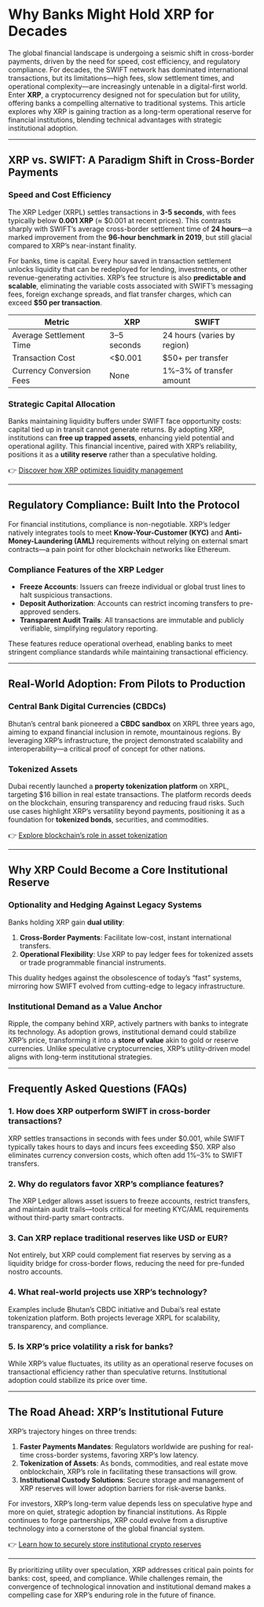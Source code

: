# Why Banks Might Hold XRP for Decades  

The global financial landscape is undergoing a seismic shift in cross-border payments, driven by the need for speed, cost efficiency, and regulatory compliance. For decades, the SWIFT network has dominated international transactions, but its limitations—high fees, slow settlement times, and operational complexity—are increasingly untenable in a digital-first world. Enter **XRP**, a cryptocurrency designed not for speculation but for utility, offering banks a compelling alternative to traditional systems. This article explores why XRP is gaining traction as a long-term operational reserve for financial institutions, blending technical advantages with strategic institutional adoption.  

---

## XRP vs. SWIFT: A Paradigm Shift in Cross-Border Payments  

### Speed and Cost Efficiency  

The XRP Ledger (XRPL) settles transactions in **3-5 seconds**, with fees typically below **0.001 XRP** (≈ $0.001 at recent prices). This contrasts sharply with SWIFT’s average cross-border settlement time of **24 hours**—a marked improvement from the **96-hour benchmark in 2019**, but still glacial compared to XRP’s near-instant finality.  

For banks, time is capital. Every hour saved in transaction settlement unlocks liquidity that can be redeployed for lending, investments, or other revenue-generating activities. XRP’s fee structure is also **predictable and scalable**, eliminating the variable costs associated with SWIFT’s messaging fees, foreign exchange spreads, and flat transfer charges, which can exceed **$50 per transaction**.  

| **Metric**               | **XRP**                     | **SWIFT**                  |  
|--------------------------|-----------------------------|----------------------------|  
| Average Settlement Time  | 3–5 seconds                 | 24 hours (varies by region)|  
| Transaction Cost         | <$0.001                     | $50+ per transfer          |  
| Currency Conversion Fees | None                        | 1%–3% of transfer amount   |  

### Strategic Capital Allocation  

Banks maintaining liquidity buffers under SWIFT face opportunity costs: capital tied up in transit cannot generate returns. By adopting XRP, institutions can **free up trapped assets**, enhancing yield potential and operational agility. This financial incentive, paired with XRP’s reliability, positions it as a **utility reserve** rather than a speculative holding.  

👉 [Discover how XRP optimizes liquidity management](https://bit.ly/okx-bonus)  

---

## Regulatory Compliance: Built Into the Protocol  

For financial institutions, compliance is non-negotiable. XRP’s ledger natively integrates tools to meet **Know-Your-Customer (KYC)** and **Anti-Money-Laundering (AML)** requirements without relying on external smart contracts—a pain point for other blockchain networks like Ethereum.  

### Compliance Features of the XRP Ledger  
- **Freeze Accounts**: Issuers can freeze individual or global trust lines to halt suspicious transactions.  
- **Deposit Authorization**: Accounts can restrict incoming transfers to pre-approved senders.  
- **Transparent Audit Trails**: All transactions are immutable and publicly verifiable, simplifying regulatory reporting.  

These features reduce operational overhead, enabling banks to meet stringent compliance standards while maintaining transactional efficiency.  

---

## Real-World Adoption: From Pilots to Production  

### Central Bank Digital Currencies (CBDCs)  

Bhutan’s central bank pioneered a **CBDC sandbox** on XRPL three years ago, aiming to expand financial inclusion in remote, mountainous regions. By leveraging XRP’s infrastructure, the project demonstrated scalability and interoperability—a critical proof of concept for other nations.  

### Tokenized Assets  

Dubai recently launched a **property tokenization platform** on XRPL, targeting $16 billion in real estate transactions. The platform records deeds on the blockchain, ensuring transparency and reducing fraud risks. Such use cases highlight XRP’s versatility beyond payments, positioning it as a foundation for **tokenized bonds**, securities, and commodities.  

👉 [Explore blockchain’s role in asset tokenization](https://bit.ly/okx-bonus)  

---

## Why XRP Could Become a Core Institutional Reserve  

### Optionality and Hedging Against Legacy Systems  

Banks holding XRP gain **dual utility**:  
1. **Cross-Border Payments**: Facilitate low-cost, instant international transfers.  
2. **Operational Flexibility**: Use XRP to pay ledger fees for tokenized assets or trade programmable financial instruments.  

This duality hedges against the obsolescence of today’s “fast” systems, mirroring how SWIFT evolved from cutting-edge to legacy infrastructure.  

### Institutional Demand as a Value Anchor  

Ripple, the company behind XRP, actively partners with banks to integrate its technology. As adoption grows, institutional demand could stabilize XRP’s price, transforming it into a **store of value** akin to gold or reserve currencies. Unlike speculative cryptocurrencies, XRP’s utility-driven model aligns with long-term institutional strategies.  

---

## Frequently Asked Questions (FAQs)  

### 1. **How does XRP outperform SWIFT in cross-border transactions?**  
XRP settles transactions in seconds with fees under $0.001, while SWIFT typically takes hours to days and incurs fees exceeding $50. XRP also eliminates currency conversion costs, which often add 1%–3% to SWIFT transfers.  

### 2. **Why do regulators favor XRP’s compliance features?**  
The XRP Ledger allows asset issuers to freeze accounts, restrict transfers, and maintain audit trails—tools critical for meeting KYC/AML requirements without third-party smart contracts.  

### 3. **Can XRP replace traditional reserves like USD or EUR?**  
Not entirely, but XRP could complement fiat reserves by serving as a liquidity bridge for cross-border flows, reducing the need for pre-funded nostro accounts.  

### 4. **What real-world projects use XRP’s technology?**  
Examples include Bhutan’s CBDC initiative and Dubai’s real estate tokenization platform. Both projects leverage XRPL for scalability, transparency, and compliance.  

### 5. **Is XRP’s price volatility a risk for banks?**  
While XRP’s value fluctuates, its utility as an operational reserve focuses on transactional efficiency rather than speculative returns. Institutional adoption could stabilize its price over time.  

---

## The Road Ahead: XRP’s Institutional Future  

XRP’s trajectory hinges on three trends:  
1. **Faster Payments Mandates**: Regulators worldwide are pushing for real-time cross-border systems, favoring XRP’s low latency.  
2. **Tokenization of Assets**: As bonds, commodities, and real estate move onblockchain, XRP’s role in facilitating these transactions will grow.  
3. **Institutional Custody Solutions**: Secure storage and management of XRP reserves will lower adoption barriers for risk-averse banks.  

For investors, XRP’s long-term value depends less on speculative hype and more on quiet, strategic adoption by financial institutions. As Ripple continues to forge partnerships, XRP could evolve from a disruptive technology into a cornerstone of the global financial system.  

👉 [Learn how to securely store institutional crypto reserves](https://bit.ly/okx-bonus)  

---

By prioritizing utility over speculation, XRP addresses critical pain points for banks: cost, speed, and compliance. While challenges remain, the convergence of technological innovation and institutional demand makes a compelling case for XRP’s enduring role in the future of finance.